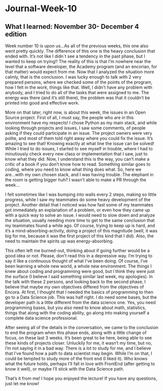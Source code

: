 # Journal-Week-10

## What I learned: November 30- December 4 edition

Week number 10 is upon us...As all of the previous weeks, this one also went pretty quickly. The difference of this one is the heavy conclusion that ended with. It’s not like I didn´t see a tendency in the past phase, but I wanted to keep on trying!! The reality of this is that I’m nowhere near the level that a software developer, the Academy program (and an encorian, for that matter) would expect from me. Now that I analyzed the situation more calmly, that is the conclusion. I was lucky enough to talk with 2 very prepared persons, where we checked some of the points of the program, how I felt in the work, things like that. Well, I didn’t have any problem with anybody, and I tried to do all of the tasks that were assigned to me. The energy was there (and it’s still there), the problem was that it couldn’t be printed into good and effective work. 

More on that later, right now, is about this week, the issues in an Open Source project. First of all, I must say, the people who are in this environment have my respects! I chose Python as my main stack, and while looking through projects and issues, I saw some comments, of people asking if they could participate in an issue. The project owners were very polite, and most of them told right away where you could fix the issue. It’s amazing to see that! Knowing exactly at what line the issue can be solved! While I tried to do issues, I started to see myself in trouble, where I had to minutiously check every new class or implementation that I saw, just to know what they did. Now, I understand this is the way, you can’t make a critic of a book if you don’t know how to read. Something similar goes to coding, where you need to know what thing does what. So, here we are...with my own chosen stack, and I was having trouble. The elephant in the room is getting bigger huh? I wasn't able to make a PR through the week...

I felt sometimes like I was bumping into walls every 2 steps, making so little progress, while I saw my teammates do some heavy development of the project. Another detail that I noticed was how fast some of my teammates got immediately an explanation of a problem, or even how they came up with a quick way to solve an issue. I would need to slow down  and analyze the situation, usually needing more time to get to the same conclusion that my teammates found a while ago. Of course, trying to keep up is hard, and it’s a mind-absorbing-activity, doing a project of this magnitude (well, it was big for me, because it was the first project of this kind that I did). Also, the need to maintain the spirits up was energy-absorbing. 

This often left me burned-out, thinking about if going further would be a good idea or not. Please, don’t read this in a depressive way. I’m trying to say it like a continuous thought of what I’ve been doing. Of course, I’ve been learning a whole new world, a whole new environment. The things I knew about coding and programming were good, but I think they were just the surface (I believe I said something similar last week, my apologies). In the talk with these 2 persons, and looking back to the second phase, I believe that maybe my own objectives differed from the objectives of Encora. At first, I thought that I needed the basics of programming to then go to a Data Science job. This was half right. I do need some bases, but the developer path is a little different from the data science one. Yes, you need programming bases,  but you also need to know about math, statistics, things that along with the coding ability, go along into making yourself a complete data science professional.

After seeing all of the details in the conversation, we came to the conclusion to end the program when this phase ends, along with a little change of focus, on these last 3 weeks. It’s been great to be here, being able to see these kinds of projects closer. Unluckily for me, it wasn’t my time, but no, I’m not saying it in a bad way. There is a lot to study for me, and I believe that I’ve found how a path to data scientist may begin. While I’m on that, I could be tempted to study more of the front end (I liked it). Who knows what the future holds, perhaps I’ll fall in love with FrontEnd (after getting to know it well), or maybe I’ll stick with the Data Science path.

That’s it from me! I hope you enjoyed the lecture! If you have any questions, just let me know!
